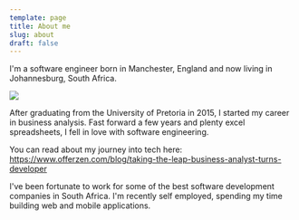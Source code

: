 ```yaml
---
template: page
title: About me
slug: about
draft: false
---
```

I'm a software engineer born in Manchester, England and now living in Johannesburg, South Africa.

![](/media/matt.jpeg)

After graduating from the University of Pretoria in 2015, I started my career in business analysis. Fast forward a few years and plenty excel spreadsheets, I fell in love with software engineering. 

You can read about my journey into tech here: https://www.offerzen.com/blog/taking-the-leap-business-analyst-turns-developer

I've been fortunate to work for some of the best software development companies in South Africa. I'm recently self employed, spending my time building web and mobile applications.
